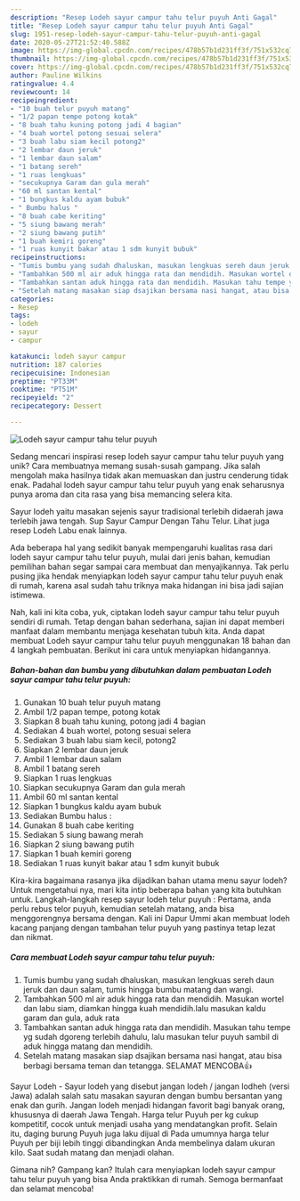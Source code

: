 ```yaml
---
description: "Resep Lodeh sayur campur tahu telur puyuh Anti Gagal"
title: "Resep Lodeh sayur campur tahu telur puyuh Anti Gagal"
slug: 1951-resep-lodeh-sayur-campur-tahu-telur-puyuh-anti-gagal
date: 2020-05-27T21:52:40.588Z
image: https://img-global.cpcdn.com/recipes/478b57b1d231ff3f/751x532cq70/lodeh-sayur-campur-tahu-telur-puyuh-foto-resep-utama.jpg
thumbnail: https://img-global.cpcdn.com/recipes/478b57b1d231ff3f/751x532cq70/lodeh-sayur-campur-tahu-telur-puyuh-foto-resep-utama.jpg
cover: https://img-global.cpcdn.com/recipes/478b57b1d231ff3f/751x532cq70/lodeh-sayur-campur-tahu-telur-puyuh-foto-resep-utama.jpg
author: Pauline Wilkins
ratingvalue: 4.4
reviewcount: 14
recipeingredient:
- "10 buah telur puyuh matang"
- "1/2 papan tempe potong kotak"
- "8 buah tahu kuning potong jadi 4 bagian"
- "4 buah wortel potong sesuai selera"
- "3 buah labu siam kecil potong2"
- "2 lembar daun jeruk"
- "1 lembar daun salam"
- "1 batang sereh"
- "1 ruas lengkuas"
- "secukupnya Garam dan gula merah"
- "60 ml santan kental"
- "1 bungkus kaldu ayam bubuk"
- " Bumbu halus "
- "8 buah cabe keriting"
- "5 siung bawang merah"
- "2 siung bawang putih"
- "1 buah kemiri goreng"
- "1 ruas kunyit bakar atau 1 sdm kunyit bubuk"
recipeinstructions:
- "Tumis bumbu yang sudah dhaluskan, masukan lengkuas sereh daun jeruk dan daun salam, tumis hingga bumbu matang dan wangi."
- "Tambahkan 500 ml air aduk hingga rata dan mendidih. Masukan wortel dan labu siam, diamkan hingga kuah mendidih.lalu masukan kaldu garam dan gula, aduk rata"
- "Tambahkan santan aduk hingga rata dan mendidih. Masukan tahu tempe yg sudah dgoreng terlebih dahulu, lalu masukan telur puyuh sambil di aduk hingga matang dan mendidih."
- "Setelah matang masakan siap dsajikan bersama nasi hangat, atau bisa berbagi bersama teman dan tetangga. SELAMAT MENCOBA👍"
categories:
- Resep
tags:
- lodeh
- sayur
- campur

katakunci: lodeh sayur campur 
nutrition: 187 calories
recipecuisine: Indonesian
preptime: "PT33M"
cooktime: "PT51M"
recipeyield: "2"
recipecategory: Dessert

---
```



![Lodeh sayur campur tahu telur puyuh](https://img-global.cpcdn.com/recipes/478b57b1d231ff3f/751x532cq70/lodeh-sayur-campur-tahu-telur-puyuh-foto-resep-utama.jpg)

Sedang mencari inspirasi resep lodeh sayur campur tahu telur puyuh yang unik? Cara membuatnya memang susah-susah gampang. Jika salah mengolah maka hasilnya tidak akan memuaskan dan justru cenderung tidak enak. Padahal lodeh sayur campur tahu telur puyuh yang enak seharusnya punya aroma dan cita rasa yang bisa memancing selera kita.

Sayur lodeh yaitu masakan sejenis sayur tradisional terlebih didaerah jawa terlebih jawa tengah. Sup Sayur Campur Dengan Tahu Telur. Lihat juga resep Lodeh Labu enak lainnya.

Ada beberapa hal yang sedikit banyak mempengaruhi kualitas rasa dari lodeh sayur campur tahu telur puyuh, mulai dari jenis bahan, kemudian pemilihan bahan segar sampai cara membuat dan menyajikannya. Tak perlu pusing jika hendak menyiapkan lodeh sayur campur tahu telur puyuh enak di rumah, karena asal sudah tahu triknya maka hidangan ini bisa jadi sajian istimewa.


Nah, kali ini kita coba, yuk, ciptakan lodeh sayur campur tahu telur puyuh sendiri di rumah. Tetap dengan bahan sederhana, sajian ini dapat memberi manfaat dalam membantu menjaga kesehatan tubuh kita. Anda dapat membuat Lodeh sayur campur tahu telur puyuh menggunakan 18 bahan dan 4 langkah pembuatan. Berikut ini cara untuk menyiapkan hidangannya.

<!--inarticleads1-->

##### Bahan-bahan dan bumbu yang dibutuhkan dalam pembuatan Lodeh sayur campur tahu telur puyuh:

1. Gunakan 10 buah telur puyuh matang
1. Ambil 1/2 papan tempe, potong kotak
1. Siapkan 8 buah tahu kuning, potong jadi 4 bagian
1. Sediakan 4 buah wortel, potong sesuai selera
1. Sediakan 3 buah labu siam kecil, potong2
1. Siapkan 2 lembar daun jeruk
1. Ambil 1 lembar daun salam
1. Ambil 1 batang sereh
1. Siapkan 1 ruas lengkuas
1. Siapkan secukupnya Garam dan gula merah
1. Ambil 60 ml santan kental
1. Siapkan 1 bungkus kaldu ayam bubuk
1. Sediakan  Bumbu halus :
1. Gunakan 8 buah cabe keriting
1. Sediakan 5 siung bawang merah
1. Siapkan 2 siung bawang putih
1. Siapkan 1 buah kemiri goreng
1. Sediakan 1 ruas kunyit bakar atau 1 sdm kunyit bubuk


Kira-kira bagaimana rasanya jika dijadikan bahan utama menu sayur lodeh? Untuk mengetahui nya, mari kita intip beberapa bahan yang kita butuhkan untuk. Langkah-langkah resep sayur lodeh telur puyuh : Pertama, anda perlu rebus telor puyuh, kemudian setelah matang, anda bisa menggorengnya bersama dengan. Kali ini Dapur Ummi akan membuat lodeh kacang panjang dengan tambahan telur puyuh yang pastinya tetap lezat dan nikmat. 

<!--inarticleads2-->

##### Cara membuat Lodeh sayur campur tahu telur puyuh:

1. Tumis bumbu yang sudah dhaluskan, masukan lengkuas sereh daun jeruk dan daun salam, tumis hingga bumbu matang dan wangi.
1. Tambahkan 500 ml air aduk hingga rata dan mendidih. Masukan wortel dan labu siam, diamkan hingga kuah mendidih.lalu masukan kaldu garam dan gula, aduk rata
1. Tambahkan santan aduk hingga rata dan mendidih. Masukan tahu tempe yg sudah dgoreng terlebih dahulu, lalu masukan telur puyuh sambil di aduk hingga matang dan mendidih.
1. Setelah matang masakan siap dsajikan bersama nasi hangat, atau bisa berbagi bersama teman dan tetangga. SELAMAT MENCOBA👍


Sayur Lodeh - Sayur lodeh yang disebut jangan lodeh / jangan lodheh (versi Jawa) adalah salah satu masakan sayuran dengan bumbu bersantan yang enak dan gurih. Jangan lodeh menjadi hidangan favorit bagi banyak orang, khususnya di daerah Jawa Tengah. Harga telur Puyuh per kg cukup kompetitif, cocok untuk menjadi usaha yang mendatangkan profit. Selain itu, daging burung Puyuh juga laku dijual di Pada umumnya harga telur Puyuh per biji lebih tinggi dibandingkan Anda membelinya dalam ukuran kilo. Saat sudah matang dan menjadi olahan. 

Gimana nih? Gampang kan? Itulah cara menyiapkan lodeh sayur campur tahu telur puyuh yang bisa Anda praktikkan di rumah. Semoga bermanfaat dan selamat mencoba!
